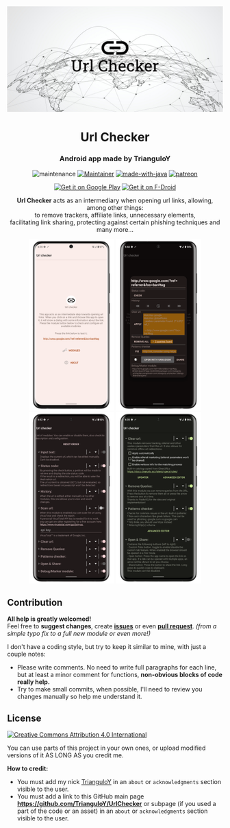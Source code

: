<div align="center">
<img 
    src="./app/src/main/play/listings/en-US/graphics/feature-graphic/featured.png">

<h1>Url Checker</h1>
<h3>Android app made by TrianguloY</h3></div>

<div align="center">

![maintenance](https://img.shields.io/badge/maintenance-actively--developed-brightgreen.svg)
[![Maintainer](https://img.shields.io/badge/maintainer-TrianguloY-royalblue)](https://github.com/TrianguloY/)
[![made-with-java](https://img.shields.io/badge/Made%20with-Java-1f425f.svg)](https://www.java.com/en/)
[![patreon](https://img.shields.io/badge/patreon-Donate-orange)](https://www.patreon.com/bePatron?u=24747112)

</div>

<div align="center">

[<img
    src="https://play.google.com/intl/en_us/badges/images/generic/en-play-badge.png"
    alt="Get it on Google Play"
    height="80">](https://play.google.com/store/apps/details?id=com.trianguloy.urlchecker) [<img 
    src="https://fdroid.gitlab.io/artwork/badge/get-it-on.png"
    alt="Get it on F-Droid"
    height="80">](https://f-droid.org/packages/com.trianguloy.urlchecker/)  </div>
<!-- <details><summary><h4>links</h4></summary>

  - Google Play: https://play.google.com/store/apps/details?id=com.trianguloy.urlchecker  
  - FDroid: https://f-droid.org/packages/com.trianguloy.urlchecker/
</details> -->

<div align="center">
    
**Url Checker** acts as an intermediary when opening url links, allowing, among other things:  
to remove trackers, affiliate links, unnecessary elements,  
facilitating link sharing, protecting against certain phishing techniques and many more...
    
</div>

<p align="center">
<img 
    src="./app/src/main/play/listings/en-US/graphics/phone-screenshots/0.png" 
    height="400"> 
<img 
    src="./app/src/main/play/listings/en-US/graphics/phone-screenshots/1.png" 
    height="400"> 
<img 
    src="./app/src/main/play/listings/en-US/graphics/phone-screenshots/2.png" 
    height="400"> 
<img 
    src="./app/src/main/play/listings/en-US/graphics/phone-screenshots/3.png" 
    height="400">
</p>


## Contribution

**All help is greatly welcomed!**  
Feel free to **suggest changes**, create [**issues**](https://github.com/TrianguloY/UrlChecker/issues/new) or even [**pull request**](https://help.github.com/articles/about-pull-requests/). _(from a simple typo fix to a full new module or even more!)_

I don't have a coding style, but try to keep it similar to mine, with just a couple notes:

- Please write comments. No need to write full paragraphs for each line, but at least a minor comment for functions, **non-obvious blocks of code really help.**
- Try to make small commits, when possible, I'll need to review you changes manually so help me understand it.

## License

[<img 
    src="https://mirrors.creativecommons.org/presskit/buttons/88x31/png/by.png"
    alt="Creative Commons Attribution 4.0 International"
    height="80">](http://creativecommons.org/licenses/by/4.0/)
    
You can use parts of this project in your own ones, or upload modified versions of it AS LONG AS you credit me.

**How to credit:**

- You must add my nick [TrianguloY](https://github.com/TrianguloY/) in an `about` or `acknowledgments` section visible to the user.
- You must add a link to this GitHub main page **https://github.com/TrianguloY/UrlChecker** or subpage (if you used a part of the code or an asset) in an `about` or `acknowledgments` section visible to the user.
